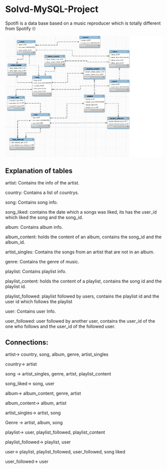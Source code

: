 # Solvd-MySQL-Project

Spotifi is a data base based on a music reproducer which is totally different from Spotify 🙄

![Diagram](https://raw.githubusercontent.com/ramiromiguez/Solvd-MySQL-Project/main/diagram.JPG)

## Explanation of tables

artist: Contains the info of the artist.

country: Contains a list of countrys.

song: Contains song info.

song_liked: contains the date which a songs was liked, its has the user_id which liked the song and the song_id.

album: Contains album info.

album_content: holds the content of an album, contains the song_id and the album_id.

artist_singles: Contains the songs from an artist that are not in an album.

genre: Contains the genre of music.

playlist: Contains playlist info.

playlist_content: holds the content of a playlist, contains the song id and the playlist id.

playlist_followed: playlist followed by users, contains the playlist id and the user id which follows the playlist

user: Contains user Info.

user_followed: user followed by another user, contains the user_id of the one who follows and the user_id of the followed user.


## Connections:

artist-> country, song, album, genre, artist_singles                  

country-> artist

song -> artist_singles, genre, artist, playlist_content
                
song_liked-> song, user     
          
album-> album_content, genre, artist
                                    
album_content-> album, artist            

artist_singles-> artist, song 
     
Genre ->  artist, album, song
            
playlist-> user, playlist_followed, playlist_content

playlist_followed-> playlist, user

user-> playlist, playlist_followed, user_followed, song liked

user_followed-> user

